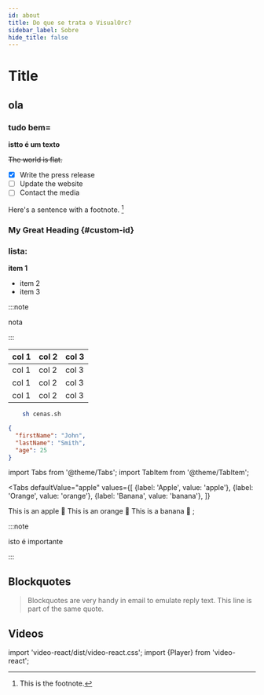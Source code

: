 ```yaml
---
id: about
title: Do que se trata o VisualOrc?
sidebar_label: Sobre
hide_title: false
---
```


# Title
## ola
### tudo bem=
**istto é um texto**

~~The world is flat.~~

- [x] Write the press release
- [ ] Update the website
- [ ] Contact the media 

Here's a sentence with a footnote. [^1]

[^1]: This is the footnote. 

### My Great Heading {#custom-id}

### lista:

**item 1**
* item 2
* item 3

:::note
  
nota

:::

| col 1 | col 2 | col 3
| - | - | - |
| col 1 | col 2 | col 3
| col 1 | col 2 | col 3
| col 1 | col 2 | col 3

```sh
    sh cenas.sh
```

```json
{
  "firstName": "John",
  "lastName": "Smith",
  "age": 25
}
```

import Tabs from '@theme/Tabs';
import TabItem from '@theme/TabItem';

<Tabs
  defaultValue="apple"
  values={[
    {label: 'Apple', value: 'apple'},
    {label: 'Orange', value: 'orange'},
    {label: 'Banana', value: 'banana'},
  ]}
  >
  <TabItem value="apple">This is an apple 🍎</TabItem>
  <TabItem value="orange">This is an orange 🍊</TabItem>
  <TabItem value="banana">This is a banana 🍌</TabItem>
</Tabs>;

:::note

isto é importante

:::

## Blockquotes

> Blockquotes are very handy in email to emulate reply text. This line is part of the same quote.


## Videos
import 'video-react/dist/video-react.css';
import {Player} from 'video-react';

<Player
  playsInline
  poster="/img/visualorc.svg"
  src="https://media.w3.org/2010/05/sintel/trailer_hd.mp4"
/>
